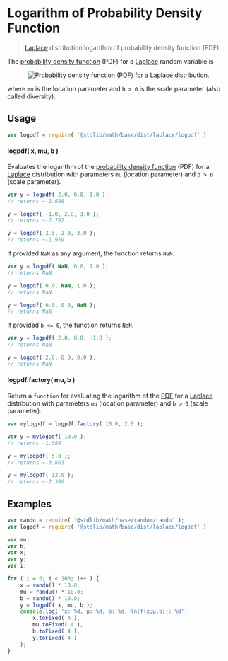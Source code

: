 Logarithm of Probability Density Function
===

> [Laplace][laplace] distribution logarithm of probability density function (PDF).

<section class="intro">

The [probability density function][pdf] (PDF) for a [Laplace][laplace] random variable is

<!-- <equation class="equation" label="eq:pdf" align="center" raw="f(x\mid\mu,b) = \frac{1}{2b} \exp \left( -\frac{|x-\mu|}{b} \right)" alt="Probability density function (PDF) for a Laplace distribution."> -->

<div class="equation" align="center" data-raw-text="f(x\mid\mu,b) = \frac{1}{2b} \exp \left( -\frac{|x-\mu|}{b} \right)" data-equation="eq:pdf">
    <img src="" alt="Probability density function (PDF) for a Laplace distribution.">
    <br>
</div>

<!-- </equation -->

where `mu` is the location parameter and `b > 0` is the scale parameter (also called diversity).

</section>

<!-- /.intro -->

<section class="usage">

## Usage

``` javascript
var logpdf = require( '@stdlib/math/base/dist/laplace/logpdf' );
```

#### logpdf( x, mu, b )

Evaluates the logarithm of the [probability density function][pdf] (PDF) for a [Laplace][laplace] distribution with parameters `mu` (location parameter) and `b > 0` (scale parameter).

``` javascript
var y = logpdf( 2.0, 0.0, 1.0 );
// returns ~-2.688

y = logpdf( -1.0, 2.0, 3.0 );
// returns ~-2.797

y = logpdf( 2.5, 2.0, 3.0 );
// returns ~-1.959
```

If provided `NaN` as any argument, the function returns `NaN`.

``` javascript
var y = logpdf( NaN, 0.0, 1.0 );
// returns NaN

y = logpdf( 0.0, NaN, 1.0 );
// returns NaN

y = logpdf( 0.0, 0.0, NaN );
// returns NaN
```

If provided `b <= 0`, the function returns `NaN`.

``` javascript
var y = logpdf( 2.0, 0.0, -1.0 );
// returns NaN

y = logpdf( 2.0, 8.0, 0.0 );
// returns NaN
```

#### logpdf.factory( mu, b )

Return a `function` for evaluating the logarithm of the [PDF][pdf] for a [Laplace][laplace] distribution with parameters `mu` (location parameter) and `b > 0` (scale parameter).

``` javascript
var mylogpdf = logpdf.factory( 10.0, 2.0 );

var y = mylogpdf( 10.0 );
// returns -1.386

y = mylogpdf( 5.0 );
// returns ~-3.863

y = mylogpdf( 12.0 );
// returns ~-2.386
```

</section>

<!-- /.usage -->

<section class="examples">

## Examples

``` javascript
var randu = require( '@stdlib/math/base/random/randu' );
var logpdf = require( '@stdlib/math/base/dist/laplace/logpdf' );

var mu;
var b;
var x;
var y;
var i;

for ( i = 0; i < 100; i++ ) {
    x = randu() * 10.0;
    mu = randu() * 10.0;
    b = randu() * 10.0;
    y = logpdf( x, mu, b );
    console.log( 'x: %d, µ: %d, b: %d, ln(f(x;µ,b)): %d',
        x.toFixed( 4 ),
        mu.toFixed( 4 ),
        b.toFixed( 4 ),
        y.toFixed( 4 )
    );
}
```

</section>

<!-- /.examples -->


<section class="links">

[laplace]: https://en.wikipedia.org/wiki/Laplace_distribution
[pdf]: https://en.wikipedia.org/wiki/Probability_density_function

</section>

<!-- /.links -->
